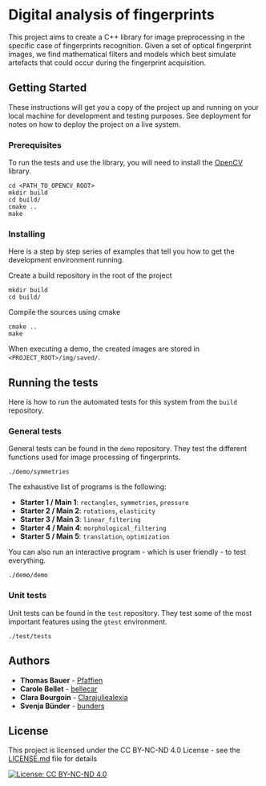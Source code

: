 # Digital analysis of fingerprints

This project aims to create a C++ library for image preprocessing in the specific case of fingerprints recognition. Given a set of optical fingerprint images, we find mathematical filters and models which best simulate artefacts that could occur during the fingerprint acquisition.

## Getting Started

These instructions will get you a copy of the project up and running on your local machine for development and testing purposes. See deployment for notes on how to deploy the project on a live system.

### Prerequisites

To run the tests and use the library, you will need to install the [OpenCV](https://github.com/opencv/opencv) library.

```
cd <PATH_TO_OPENCV_ROOT>
mkdir build
cd build/
cmake ..
make
```


### Installing

Here is a step by step series of examples that tell you how to get the development environment running.

Create a build repository in the root of the project

```
mkdir build
cd build/
```

Compile the sources using cmake

```
cmake ..
make
```
<!-- Change the structure of the program to save images in a build/img repository -->
When executing a demo, the created images are stored in `<PROJECT_ROOT>/img/saved/`.

## Running the tests

Here is how to run the automated tests for this system from the `build` repository.

### General tests

General tests can be found in the `demo` repository. They test the different functions used for image processing of fingerprints.

```
./demo/symmetries
```

The exhaustive list of programs is the following:

* **Starter 1 / Main 1**: `rectangles`, `symmetries`, `pressure`
* **Starter 2 / Main 2**: `rotations`, `elasticity`
* **Starter 3 / Main 3**: `linear_filtering`
* **Starter 4 / Main 4**: `morphological_filtering`
* **Starter 5 / Main 5**: `translation`, `optimization`

You can also run an interactive program - which is user friendly - to test everything.

```
./demo/demo
```

### Unit tests

Unit tests can be found in the `test` repository. They test some of the most important features using the `gtest` environment.

```
./test/tests
```

<!--## Built With

* [Dropwizard](http://www.dropwizard.io/1.0.2/docs/) - The web framework used
* [Maven](https://maven.apache.org/) - Dependency Management
* [ROME](https://rometools.github.io/rome/) - Used to generate RSS Feeds -->


## Authors

* **Thomas Bauer** - [Pfaffien](https://github.com/Pfaffien)
* **Carole Bellet** - [bellecar](https://github.com/bellecar)
* **Clara Bourgoin** - [Clarajuliealexia](https://github.com/Clarajuliealexia)
* **Svenja Bünder** - [bunders](https://github.com/bunders)


## License
This project is licensed under the CC BY-NC-ND 4.0 License - see the [LICENSE.md](LICENSE.md) file for details

[![License: CC BY-NC-ND 4.0](https://img.shields.io/badge/License-CC%20BY--NC--ND%204.0-lightgrey.svg)](https://creativecommons.org/licenses/by-nc-nd/4.0/)


<!--## Acknowledgments

* Hat tip to anyone whose code was used
* Inspiration
* etc-->
